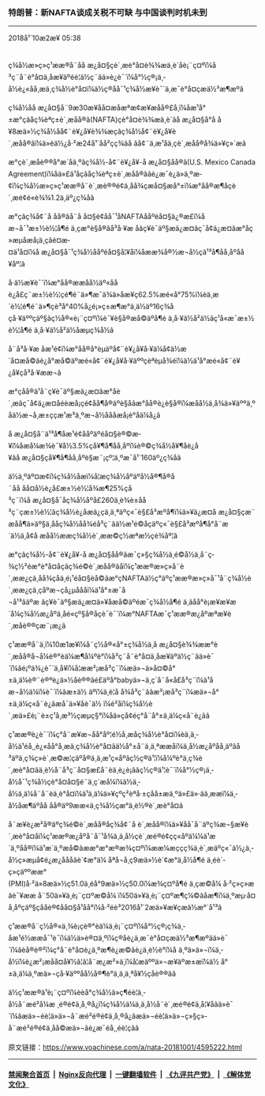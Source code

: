 ### 特朗普：新NAFTA谈成关税不可缺 与中国谈判时机未到 
------------------------

<div class="published">
 <span class="date" title="ä¸­å½æ¶é´">
  <time datetime="2018-10-02T05:38:13+08:00">
   2018å¹´10æ2æ¥ 05:38
  </time>
 </span>
</div>
<br/>
<div class="wsw">
 <p>
  ç¾å½æ»ç»ç¹ææ®å¨åå æ¿å¤§çè´¸æè°å¤è¾¾æä¸è´åè¡¨ç¤ºï¼å³ç¨å¨è°å¤ä¸­åæ¥äºéè¦ä½ç¨ãä»è¿è¯´ï¼å°½ç®¡ä¸­å½è¿«åå¸æä¸ç¾å½è°å¤ï¼ä½ç®åå¯¹ç¾å½æ¥è¯´ä¸æ¯è°å¤çæä½³æ¶æºã
 </p>
 <p>
  ç¾å½åå æ¿å¤§å¨9æ30æ¥åå¤æåæªæ­¢æ¥æåå®£å¸ï¼åæ¹å°±æ°çãåç¾èªç±è´¸æåå®ã(NAFTA)çè°å¤è¾¾æä¸è´ãå æ¿å¤§å°å å¥8æä»½ç¾å½åå¢¨è¥¿å¥è¾¾æçãç¾å½å¢¨è¥¿å¥è´¸æåå®ãï¼ä»èä½¿å·²æ24å¹´åå²çç¾ãå ãå¢¨ä¸æ¹åä¸çè´¸æåå®å¾ä»¥ç»´æã
 </p>
 <p>
  æ°çè´¸æåè®®å°æ´åä¸ºãç¾å½-å¢¨è¥¿å¥-å æ¿å¤§åå®ã(U.S. Mexico Canada Agreement)ï¼åä»£ä¹åçãåç¾èªç±è´¸æåå®ããè¿æ¯è¿ä»ä¸ºæ­¢ï¼ç¾å½æ»ç»ç¹ææ®å¨è´¸æè®®é¢ä¸åå¾çæå¤§æå°±ï¼æ°åå®æ¶åçè´¸æé¢é«è¾¾1.2ä¸äº¿ç¾åã
 </p>
 <p>
  æ°çãç¾å¢¨å åå®ãå¨å å¤§é¢åå¯¹åNAFTAååºéå¤§ä¿®æ­£ï¼åæ¬å¯¹æ±½è½¦å¶é ä¸çæ°è§å®ãå³å·¥æ åãç¥è¯äº§æä¿æ¤ãç¯å¢ä¿æ¤ãæ°å­ç»æµåæå¡ä¸ç­ãé¤æ­¤ä¹å¤ï¼å æ¿å¤§å¯¹ç¾å½ååºéå¤§å¦¥åï¼åææ¾å®½æ¬å½çä¹³å¶åå¸åºåå¥åº¦ã
 </p>
 <p>
  å·ä½æ¥è¯´ï¼æ°åå®ææåå½äº«ååè¿å£ç¨æ±½è½¦çé¶é¨ä»¶æ¯ä¾ä»åæ¥ç62.5%æé«å°75%ï¼èä¸æ´è½¦é¶é¨ä»¶çè³å°40%å¿é¡»ç±æ¶æ°ä¸ä½äº16ç¾åçå·¥äººçäº§ãç½å®«è¡¨ç¤ºï¼è¯¥è§å®æå©äºå¶é ä¸å·¥ä½å²ä½ãç¹å«æ¯æ±½è½¦å¶é ä¸å·¥ä½å²ä½åæµç¾å½ã
 </p>
 <p>
  å¨å³å·¥æ åæ¹é¢ï¼æ°åå®å°èµäºå¢¨è¥¿å¥å·¥ä¼å¢ä½æ´å¤æå©ãè¿å°æå©äºæé«å¢¨è¥¿å¥å·¥äººçèªèµå¾éï¼ä½ä¹å°æé«å¢¨è¥¿å¥çå³å·¥ææ¬ã
 </p>
 <p>
  æ°çåå®ä¹å¨ç¥è¯äº§æä¿æ¤ãæ°å­è´¸æãç¯å¢ä¿æ¤åéèæå¡ç­é¢åå¶å®äºè§åãæ°åå®è¿è§å®ï¼æåå½ä¸å¾ä»¥äººä¸ºåä½æ¬å¸æ±ççæ¹æ³ä¸ºæ¬å½åååæå¡è°åä¼å¿ã
 </p>
 <p>
  å æ¿å¤§å¨ä¹³å¶åæ¹é¢ååºäºéå¤§è®©æ­¥ï¼åæå¼æ¾è¯¥å½3.5%çå¥¶å¶åå¸åºï¼è®©ç¾å½å¥¶åè¿å¥ãå æ¿å¤§çå¥¶å¶åå¸åºè§æ¨¡çº¦ä¸ºæ¯å¹´160äº¿ç¾åã
 </p>
 <p>
  ä½ä¸ºäº¤æ¢ï¼ç¾å½åæï¼å¦æç¾å½åºäºå½å®¶å®å¨åå åå¤å½è¿å£æ±½è½¦å¾æ¶25%çå³ç¨ï¼å æ¿å¤§å¯åç¾å½åºå£260ä¸è¾è±åå³ç¨çæ±½è½¦ãç¾å½è¿åæä¿çä¸ä¸ªäºç«¯è§£å³æºå¶ï¼ä»¥ä¿æ¤å æ¿å¤§çæ¨æåå¶ä»äº§ä¸ååç¾å½åå¾éå³ç¨ãä½æ¹é©åçäºç«¯è§£å³æºå¶å°å¨æ´ä½ä¸å¢å æåå½ææç¾å½è´¸ææ©ç½æªæ½çé¾åº¦ã
 </p>
 <p>
  æ°çãç¾å½-å¢¨è¥¿å¥-å æ¿å¤§åå®ãæ¯ç»§ç¾å½ä¸é©å½ä¸å¨ç­¾ç½²éæ°è°å¤åçãç¾é©è´¸æåå®ãåï¼ç¹ææ®æ»ç»å¨è´¸ææ¿ç­ä¸åå¾çåä¸é¡¹éå¤§èå©ãæ°çNAFTAä½ç°äºç¹ææ®æ»ç»å¯¹å¨ç¾å½è´¸ææ¿ç­ä¸çåºæ¬çå¿µåååï¼ä¹å°±æ¯å¬å¹³ãäºæ ãç¥è¯äº§æä¿æ¤ä»¥åæå©äºéæ¯ç¾å½å¶é ä¸ãåå°è¡æ¥æ¥æ´å¼ç¾å½æ¿åºä¸åé«çº§å®åçè¯è¯´ï¼æ°NAFTAæ¯ç¹ææ®æ¿åºæªæ¥è´¸æåè®®çæ¨¡æ¿ã
 </p>
 <p>
  ç¹ææ®å¨ä¸ï¼10æ1æ¥ï¼å¨ç½å®«å°±ç¾å½ä¸å æ¿å¤§è¾¾ææ°è´¸æåå®å¬å¼è®°èä¼æ¶å¼ºè°ï¼å³ç¨å¨è°å¤ä¸­åæ¥äºä½ç¨ãä»è¯´ï¼âé¡ºä¾¿è¯´ä¸å¥ï¼å¦ææ²¡æå³ç¨ï¼æä»¬ä»å¤©å°±ä¸ä¼è®¨è®ºè¿ä»½åè®®ãé£äºå°babyä»¬ä¸ç´å¨å«å£å³ç¨ï¼ä¹åæ¬å½ä¼ï¼è¯´ï¼âæ±ä½ äºï¼ä¸è¦å å¾å³ç¨ãâæ²¡æå³ç¨ï¼æä»¬å°±ä¸ä¼ç«å¨è¿ãæå¯ä»¥åè¯ä½ ï¼é²åï¼ç¾å½è´¸æä»£è¡¨è±ç¹å¸æ³½çæµç§°ï¼åä»çå¢éç°å¨å°±ä¸ä¼ç«å¨è¿ãâ
 </p>
 <p>
  ç¹ææ®è¿è¯´ï¼ç°å¨æ¥æ¬åå°åº¦é½å¸æåç¾å½è°å¤ï¼èä¸ä¸­å½ä¹éå¸¸è¿«åå°å¸æä¸ç¾å½è°å¤ãä½å°±å¨ä¸ä¸ªææåï¼ä¸­å½æ¿åºåå¸äºãå³äºä¸­ç¾ç»è´¸æ©æ¦çäºå®ä¸ä¸­æ¹ç«åºãç½ç®ä¹¦ï¼å¼ºè°ä¸­ç¾è´¸æè°å¤âä¸è½å¨å³ç¨å¤§æ£å¨èä¸è¿è¡âãç½ç®ä¹¦è¯´ï¼å°½ç®¡ä¸­å½å¯¹ç¾å½çè°å¤å¤§é¨ä¸ç´æå¼ï¼ä½ä¸­å½ä¸ä¼å¨å¨èä¸è°å¤ï¼ä¹ä¸ä¼ä»¥çºç²èªå·±çåå±æä¸ºä»£ä»·ãä¸ææï¼ä¸­å½åæ¶äºåå åå®äº9ææ«ä¸ç¾å½çæ°ä¸è½®è´¸æè°å¤ã
 </p>
 <p>
  å¨æ¥è¿æ²å®äºç¾é©è´¸æåå®åç¾å¢¨å è´¸æåå®ï¼ä»¥åå¯å¨äºç¾æ¬§æ¥è´¸æè°å¤åï¼ç¹ææ®æ¿åºå¨å¯¹å¾ä¸ä¸­å½çè´¸æé®é¢çç«åºä¼¼ä¹æ´ä¸ºåå®ï¼ä¹æ´ä¸ºæå©ãææ°æ°æ®æ¾ç¤ºï¼ææ¼æççç¾ä¸­è´¸æäºç«¯ä½¿ä¸­å½ç»æµå¢é¿æ¿åååãè´¢æ°ä¼ åªå¬å¸ç9æä»½è´¢æ°ä¸­å½å¶é ä¸éè´­ç»çäººææ°(PMI)å·²ä»8æä»½ç51.0ä¸éå°9æä»½ç50.0ï¼æ¾ç¤ºå¶é ä¸çæ©å¼ å·²ç»ç»æãè¯¥ææ å¨50ä»¥ä¸è¡¨ç¤ºæ©å¼ ï¼50ä»¥ä¸è¡¨ç¤ºæ¶ç¼©ãåæ¶ï¼ä¸ºæµ·å¤å¸åºçäº§çååè®¢åå¤§å¹åå°ï¼å·²éè³2016å¹´2æä»¥æ¥çæä½æ°´å¹³ã
 </p>
 <p>
  ç¹ææ®å¨ç½å®«ä¸¾è¡çè®°èä¼ä¸è¡¨ç¤ºï¼å°½ç®¡ç¾ä¸­åæ¹é½ææå¯¹è¯ï¼ä½ä»è®¤ä¸ºï¼ç®åè¿ä¸æ¯è°å¤çæä½³æ¶æºãä»è¯´ï¼âèå®è®²ï¼ç°å¨è°å¤è¿ä¸ºæ¶è¿æ©ãè¿ä¸è½è°ï¼å ä¸ºä»ä»¬ï¼ä¸­å½ï¼è¿æ²¡æåå¤å¥½â¦â¦å¨æ¿æ²»ä¸ï¼å¦æäººä»¬æ¥äºæ±æï¼ä½ å°±ä¸ä¼ä¸ºæä»¬çå·¥äººåå½å®¶è°ä¸ä¸ä¸ªå¥½çåè®®ãâ
 </p>
 <p>
  ä½ç¹ææ®ä¹è¡¨ç¤ºï¼èèå°ç¾å½ä»ç¶éè¦ä¸­å½å¨æé²å¼æ ¸é®é¢ä¸å¸®å¿ï¼ç¾å½ä¼ä¸ä¸­å½å¨è´¸æé®é¢ä¸å¦¥åãä»è¯´ï¼âæä»¬éè¦ä»ä»¬å¨æé²é®é¢ä¸å¸®å¿ãæä»¬éè¦ä»ä»¬ç»§ç»­å¨æé²é®é¢ä¸åå©æä»¬ãè¿æ¯éå¸¸éè¦çãâ
 </p>
</div>

原文链接：https://www.voachinese.com/a/nata-20181001/4595222.html


------------------------
#### [禁闻聚合首页](https://github.com/gfw-breaker/banned-news/blob/master/README.md) &nbsp;|&nbsp; [Nginx反向代理](https://github.com/gfw-breaker/open-proxy/blob/master/README.md) &nbsp;|&nbsp;  [一键翻墙软件](https://github.com/gfw-breaker/nogfw/blob/master/README.md) &nbsp;|&nbsp; [《九评共产党》](https://github.com/gfw-breaker/9ping.md/blob/master/README.md#九评之一评共产党是什么) &nbsp;|&nbsp; [《解体党文化》](https://github.com/gfw-breaker/jtdwh.md/blob/master/README.md#绪论)